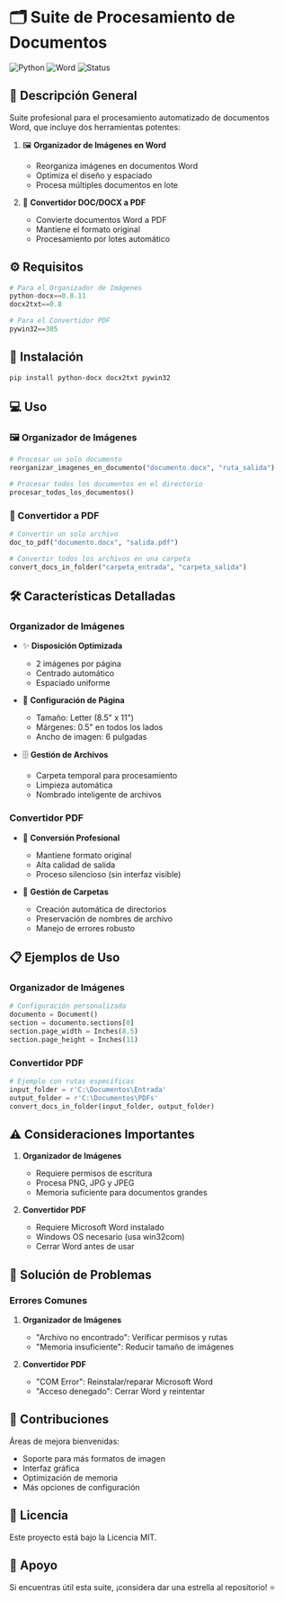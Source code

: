# 🗂️ Suite de Procesamiento de Documentos

![Python](https://img.shields.io/badge/Python-3.6+-blue.svg)
![Word](https://img.shields.io/badge/Microsoft_Word-2016+-red.svg)
![Status](https://img.shields.io/badge/Status-Activo-success.svg)

## 📑 Descripción General

Suite profesional para el procesamiento automatizado de documentos Word, que incluye dos herramientas potentes:

1. 🖼️ **Organizador de Imágenes en Word**
   - Reorganiza imágenes en documentos Word
   - Optimiza el diseño y espaciado
   - Procesa múltiples documentos en lote

2. 📄 **Convertidor DOC/DOCX a PDF**
   - Convierte documentos Word a PDF
   - Mantiene el formato original
   - Procesamiento por lotes automático

## ⚙️ Requisitos

```python
# Para el Organizador de Imágenes
python-docx==0.8.11
docx2txt==0.8

# Para el Convertidor PDF
pywin32==305
```

## 🚀 Instalación

```bash
pip install python-docx docx2txt pywin32
```

## 💻 Uso

### 🖼️ Organizador de Imágenes

```python
# Procesar un solo documento
reorganizar_imagenes_en_documento("documento.docx", "ruta_salida")

# Procesar todos los documentos en el directorio
procesar_todos_los_documentos()
```

### 📄 Convertidor a PDF

```python
# Convertir un solo archivo
doc_to_pdf("documento.docx", "salida.pdf")

# Convertir todos los archivos en una carpeta
convert_docs_in_folder("carpeta_entrada", "carpeta_salida")
```

## 🛠️ Características Detalladas

### Organizador de Imágenes

- ✨ **Disposición Optimizada**
  - 2 imágenes por página
  - Centrado automático
  - Espaciado uniforme

- 📏 **Configuración de Página**
  - Tamaño: Letter (8.5" x 11")
  - Márgenes: 0.5" en todos los lados
  - Ancho de imagen: 6 pulgadas

- 🗄️ **Gestión de Archivos**
  - Carpeta temporal para procesamiento
  - Limpieza automática
  - Nombrado inteligente de archivos

### Convertidor PDF

- 🔄 **Conversión Profesional**
  - Mantiene formato original
  - Alta calidad de salida
  - Proceso silencioso (sin interfaz visible)

- 📁 **Gestión de Carpetas**
  - Creación automática de directorios
  - Preservación de nombres de archivo
  - Manejo de errores robusto

## 📋 Ejemplos de Uso

### Organizador de Imágenes
```python
# Configuración personalizada
documento = Document()
section = documento.sections[0]
section.page_width = Inches(8.5)
section.page_height = Inches(11)
```

### Convertidor PDF
```python
# Ejemplo con rutas específicas
input_folder = r'C:\Documentos\Entrada'
output_folder = r'C:\Documentos\PDFs'
convert_docs_in_folder(input_folder, output_folder)
```

## ⚠️ Consideraciones Importantes

1. **Organizador de Imágenes**
   - Requiere permisos de escritura
   - Procesa PNG, JPG y JPEG
   - Memoria suficiente para documentos grandes

2. **Convertidor PDF**
   - Requiere Microsoft Word instalado
   - Windows OS necesario (usa win32com)
   - Cerrar Word antes de usar

## 🔧 Solución de Problemas

### Errores Comunes

1. **Organizador de Imágenes**
   - "Archivo no encontrado": Verificar permisos y rutas
   - "Memoria insuficiente": Reducir tamaño de imágenes

2. **Convertidor PDF**
   - "COM Error": Reinstalar/reparar Microsoft Word
   - "Acceso denegado": Cerrar Word y reintentar

## 🤝 Contribuciones

Áreas de mejora bienvenidas:
- Soporte para más formatos de imagen
- Interfaz gráfica
- Optimización de memoria
- Más opciones de configuración

## 📜 Licencia

Este proyecto está bajo la Licencia MIT.

## 🌟 Apoyo

Si encuentras útil esta suite, ¡considera dar una estrella al repositorio! ⭐
